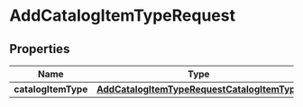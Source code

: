 

# AddCatalogItemTypeRequest


## Properties

| Name | Type | Description | Notes |
|------------ | ------------- | ------------- | -------------|
|**catalogItemType** | [**AddCatalogItemTypeRequestCatalogItemType**](AddCatalogItemTypeRequestCatalogItemType.md) |  |  [optional] |



